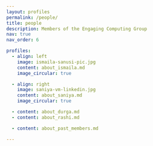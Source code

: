 ```yaml
---
layout: profiles
permalink: /people/
title: people
description: Members of the Engaging Computing Group
nav: true
nav_order: 6

profiles:
  - align: left
    image: ismaila-sanusi-pic.jpg
    content: about_ismaila.md
    image_circular: true

  - align: right
    image: saniya-vm-linkedin.jpg
    content: about_saniya.md
    image_circular: true

  - content: about_durga.md
  - content: about_rashi.md

  - content: about_past_members.md

---
```

